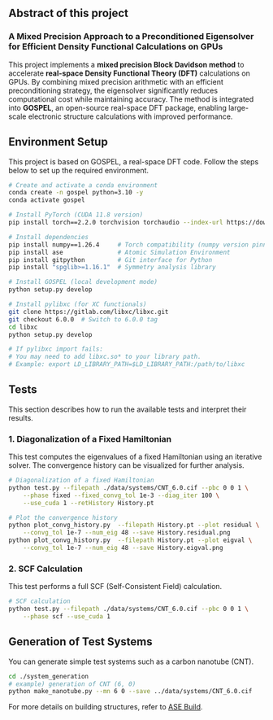 ## Abstract of this project
### A Mixed Precision Approach to a Preconditioned Eigensolver for Efficient Density Functional Calculations on GPUs
This project implements a **mixed precision Block Davidson method** to accelerate **real-space Density Functional Theory (DFT)** calculations on GPUs. By combining mixed precision arithmetic with an efficient preconditioning strategy, the eigensolver significantly reduces computational cost while maintaining accuracy. The method is integrated into **GOSPEL**, an open-source real-space DFT package, enabling large-scale electronic structure calculations with improved performance.

## Environment Setup
This project is based on GOSPEL, a real-space DFT code.
Follow the steps below to set up the required environment.
```bash
# Create and activate a conda environment
conda create -n gospel python=3.10 -y
conda activate gospel

# Install PyTorch (CUDA 11.8 version)
pip install torch==2.2.0 torchvision torchaudio --index-url https://download.pytorch.org/whl/cu118

# Install dependencies
pip install numpy==1.26.4     # Torch compatibility (numpy version pinned)
pip install ase               # Atomic Simulation Environment
pip install gitpython         # Git interface for Python
pip install "spglib>=1.16.1"  # Symmetry analysis library

# Install GOSPEL (local development mode)
python setup.py develop

# Install pylibxc (for XC functionals)
git clone https://gitlab.com/libxc/libxc.git
git checkout 6.0.0  # Switch to 6.0.0 tag
cd libxc
python setup.py develop

# If pylibxc import fails:
# You may need to add libxc.so* to your library path.
# Example: export LD_LIBRARY_PATH=$LD_LIBRARY_PATH:/path/to/libxc
```

## Tests
This section describes how to run the available tests and interpret their results.

### 1. Diagonalization of a Fixed Hamiltonian
This test computes the eigenvalues of a fixed Hamiltonian using an iterative solver. The convergence history can be visualized for further analysis.

```bash
# Diagonalization of a fixed Hamiltonian
python test.py --filepath ./data/systems/CNT_6.0.cif --pbc 0 0 1 \
    --phase fixed --fixed_convg_tol 1e-3 --diag_iter 100 \
    --use_cuda 1 --retHistory History.pt

# Plot the convergence history
python plot_convg_history.py  --filepath History.pt --plot residual \
    --convg_tol 1e-7 --num_eig 48 --save History.residual.png
python plot_convg_history.py  --filepath History.pt --plot eigval \
    --convg_tol 1e-7 --num_eig 48 --save History.eigval.png
```

### 2. SCF Calculation
This test performs a full SCF (Self-Consistent Field) calculation.

```bash
# SCF calculation
python test.py --filepath ./data/systems/CNT_6.0.cif --pbc 0 0 1 \
    --phase scf --use_cuda 1
```

## Generation of Test Systems
You can generate simple test systems such as a carbon nanotube (CNT).
```bash
cd ./system_generation
# example) generation of CNT (6, 0)
python make_nanotube.py --mn 6 0 --save ../data/systems/CNT_6.0.cif
```
For more details on building structures, refer to [ASE Build](https://wiki.fysik.dtu.dk/ase/ase/build/build.html).
